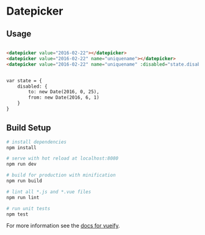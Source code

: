 # Datepicker

## Usage
``` html

<datepicker value="2016-02-22"></datepicker>
<datepicker value="2016-02-22" name="uniquename"></datepicker>
<datepicker value="2016-02-22" name="uniquename" :disabled="state.disabled"></datepicker>


var state = {
    disabled: {
        to: new Date(2016, 0, 25),
        from: new Date(2016, 6, 1)    
    }
}

```


## Build Setup

``` bash
# install dependencies
npm install

# serve with hot reload at localhost:8080
npm run dev

# build for production with minification
npm run build

# lint all *.js and *.vue files
npm run lint

# run unit tests
npm test
```

For more information see the [docs for vueify](https://github.com/vuejs/vueify).

